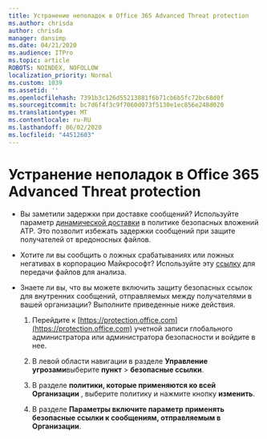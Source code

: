 ```yaml
---
title: Устранение неполадок в Office 365 Advanced Threat protection
ms.author: chrisda
author: chrisda
manager: dansimp
ms.date: 04/21/2020
ms.audience: ITPro
ms.topic: article
ROBOTS: NOINDEX, NOFOLLOW
localization_priority: Normal
ms.custom: 1039
ms.assetid: ''
ms.openlocfilehash: 7391b3c126d55213881f6b71cb6b5fc72bc68d0f
ms.sourcegitcommit: bc7d6f4f3c9f7060d073f5130e1ec856e248d020
ms.translationtype: MT
ms.contentlocale: ru-RU
ms.lasthandoff: 06/02/2020
ms.locfileid: "44512603"
---
```

# <a name="troubleshooting-office-365-advanced-threat-protection"></a>Устранение неполадок в Office 365 Advanced Threat protection

- Вы заметили задержки при доставке сообщений? Используйте параметр [динамической доставки](https://docs.microsoft.com/microsoft-365/security/office-365-security/dynamic-delivery-and-previewing) в политике безопасных вложений ATP. Это позволит избежать задержки сообщений при защите получателей от вредоносных файлов.

- Хотите ли вы сообщить о ложных срабатываниях или ложных негативах в корпорацию Майкрософт? Используйте эту [ссылку](https://www.microsoft.com/wdsi/filesubmission/) для передачи файлов для анализа.

- Знаете ли вы, что вы можете включить защиту безопасных ссылок для внутренних сообщений, отправляемых между получателями в вашей организации? Выполните приведенные ниже действия.

  1. Перейдите к [https://protection.office.com](https://protection.office.com) учетной записи глобального администратора или администратора безопасности и войдите в нее.

  2. В левой области навигации в разделе **Управление угрозами**выберите **пункт** \> **безопасные ссылки**.

  3. В разделе **политики, которые применяются ко всей Организации** , выберите политику и нажмите кнопку **изменить**.

  4. В разделе **Параметры включите параметр** **применять безопасные ссылки к сообщениям, отправляемым в Организации**.
